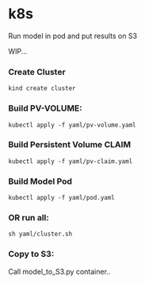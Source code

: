 # k8s
Run model in pod and put results on S3

WIP...


### Create Cluster

`kind create cluster`

### Build PV-VOLUME:

`kubectl apply -f yaml/pv-volume.yaml`

### Build Persistent Volume CLAIM

`kubectl apply -f yaml/pv-claim.yaml`

### Build Model Pod

`kubectl apply -f yaml/pod.yaml`

### OR run all:

`sh yaml/cluster.sh`

### Copy to S3:
Call model_to_S3.py container..